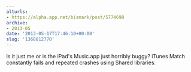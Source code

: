 ```yaml
---
alturls:
- https://alpha.app.net/bismark/post/5774698
archive:
- 2013-05
date: '2013-05-17T17:46:10+00:00'
slug: '1368812770'
---
```


Is it just me or is the iPad's Music.app just horribly buggy? iTunes Match
constantly fails and repeated crashes using Shared libraries. </whine>
